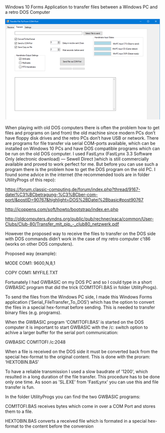 # 

Windows 10 Forms Application to transfer files between a Windows PC and a retro DOS Computer

![gallery](https://github.com/RoSchmi/Serial_FileTransfer_To_DOS/blob/master/pictures/SerialFileTransferTransmit.png)

When playing with old DOS computers there is often the problem how to get files and programs on (and from)  the old machine since modern PCs don’t have floppy disk drives and the retro PCs don’t have USB or network.
There are programs for file transfer via serial COM-ports available, which can be installed on Windows 10 PCs and have DOS compatible programs which can be run on the old DOS computer.
I used FastLynx (FastLynx 3.3 Software Only (electronic download) — Sewell Direct )which is still commercially available and proved to work perfect for me. 
But before you can use such a program there is the problem how to get the DOS program on the old PC.
I found some advice in the internet (the recommended tools are in folder UtilityProgs of this repo):

https://forum.classic-computing.de/forum/index.php?thread/9167-datei%C3%BCbetragung-%C3%BCber-com-port/&postID=90767&highlight=DOS%2BDatei%2Bbasic#post90767

http://jcoppens.com/soft/howto/bootstrap/index.en.php

http://oldcomputers.dyndns.org/public/pub/rechner/eaca/common/User-Clubs/Club-80/Transfer_mit_pip_-_club80_netzwerk.pdf

However the proposed way to receive the files to transfer on the DOS side with DOS commands didn’t work in the case of my retro computer c’t86 (works on other DOS computers).

Proposed way (example):

MODE COM1: 9600,N,8,1

COPY COM1: MYFILE.TXT

Fortunately I had GWBASIC on my DOS PC and so I could type in a short GWBASIC program that did the trick (COM1TOFI.BAS in folder UtilityProgs).

To send the files from the Windows PC side, I made this Windows Forms application (‘Serial_FileTransfer_To_DOS’) which has the option to convert the files in a special hex-format before sending. This is needed to transfer binary files (e.g. programs).

When the GWBASIC program ‘COM1TOFI.BAS’ is started on the DOS computer it is important to start GWBASIC with the /c: switch option to achive a larger buffer for the serial port communication:

GWBASIC COM1TOFI /c:2048

When a file is received on the DOS side it must be converted back from the special hex-format to the original content. 
This is done with the proram: ‘HEXTOBIN.BAS’

To have a reliable transmission I used a slow baudrate of '1200', which resulted in a long duration of the file transfer. 
This procedure has to be done only one time. As soon as 'SL.EXE' from 'FastLynx' you can use this and file transfer is fun.


In the folder UtilityProgs you can find the two GWBASIC programs:

COM1TOFI.BAS receives bytes which come in over a COM Port and stores them to a file.

HEXTOBIN.BAS converts a received file which is formated in a special hex-format to the content before the conversion



